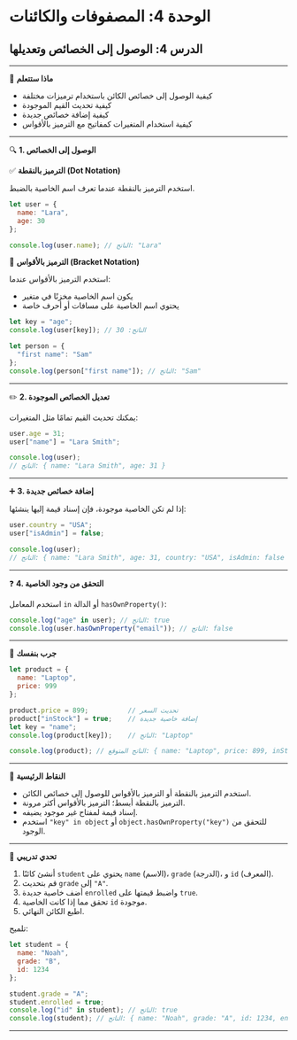 # الوحدة 4: المصفوفات والكائنات

## الدرس 4: الوصول إلى الخصائص وتعديلها

---

🧠 **ماذا ستتعلم**
*	كيفية الوصول إلى خصائص الكائن باستخدام ترميزات مختلفة
*	كيفية تحديث القيم الموجودة
*	كيفية إضافة خصائص جديدة
*	كيفية استخدام المتغيرات كمفاتيح مع الترميز بالأقواس

---

🔍 **1. الوصول إلى الخصائص**

✅ **الترميز بالنقطة (Dot Notation)**

استخدم الترميز بالنقطة عندما تعرف اسم الخاصية بالضبط.
```javascript
let user = {
  name: "Lara",
  age: 30
};

console.log(user.name); // الناتج: "Lara"
```

🔑 **الترميز بالأقواس (Bracket Notation)**

استخدم الترميز بالأقواس عندما:
*	يكون اسم الخاصية مخزنًا في متغير
*	يحتوي اسم الخاصية على مسافات أو أحرف خاصة
```javascript
let key = "age";
console.log(user[key]); // الناتج: 30

let person = {
  "first name": "Sam"
};
console.log(person["first name"]); // الناتج: "Sam"
```

---

✏️ **2. تعديل الخصائص الموجودة**

يمكنك تحديث القيم تمامًا مثل المتغيرات:
```javascript
user.age = 31;
user["name"] = "Lara Smith";

console.log(user);
// الناتج: { name: "Lara Smith", age: 31 }
```

---

➕ **3. إضافة خصائص جديدة**

إذا لم تكن الخاصية موجودة، فإن إسناد قيمة إليها ينشئها:
```javascript
user.country = "USA";
user["isAdmin"] = false;

console.log(user);
// الناتج: { name: "Lara Smith", age: 31, country: "USA", isAdmin: false }
```

---

❓ **4. التحقق من وجود الخاصية**

استخدم المعامل `in` أو الدالة `hasOwnProperty()`:
```javascript
console.log("age" in user); // الناتج: true
console.log(user.hasOwnProperty("email")); // الناتج: false
```

---

🧪 **جرب بنفسك**
```javascript
let product = {
  name: "Laptop",
  price: 999
};

product.price = 899;          // تحديث السعر
product["inStock"] = true;    // إضافة خاصية جديدة
let key = "name";
console.log(product[key]);    // الناتج: "Laptop"

console.log(product); // الناتج المتوقع: { name: "Laptop", price: 899, inStock: true }
```

---

🧠 **النقاط الرئيسية**
*	استخدم الترميز بالنقطة أو الترميز بالأقواس للوصول إلى خصائص الكائن.
*	الترميز بالنقطة أبسط؛ الترميز بالأقواس أكثر مرونة.
*	إسناد قيمة لمفتاح غير موجود يضيفه.
*	استخدم `"key" in object` أو `object.hasOwnProperty("key")` للتحقق من الوجود.


---

🧪 **تحدي تدريبي**
1.	أنشئ كائنًا `student` يحتوي على `name` (الاسم)، `grade` (الدرجة)، و `id` (المعرف).
2.	قم بتحديث `grade` إلى `"A"`.
3.	أضف خاصية جديدة `enrolled` واضبط قيمتها على `true`.
4.	تحقق مما إذا كانت الخاصية `id` موجودة.
5.	اطبع الكائن النهائي.

تلميح:
```javascript
let student = {
  name: "Noah",
  grade: "B",
  id: 1234
};

student.grade = "A";
student.enrolled = true;
console.log("id" in student); // الناتج: true
console.log(student); // الناتج: { name: "Noah", grade: "A", id: 1234, enrolled: true }
```
---